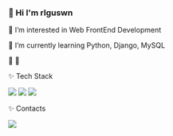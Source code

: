 ### 👋 Hi I'm rlguswn

🍉 I’m interested in Web FrontEnd Development

🍉 I’m currently learning Python, Django, MySQL

🌱 
🌱 

✨ Tech Stack

<img src="https://img.shields.io/badge/Python-3776AB?style=flat-square&logo=Python&logoColor=white"/> <img src="https://img.shields.io/badge/Django-092E20?style=flat-square&logo=Django&logoColor=white"/> <img src="https://img.shields.io/badge/MySQL-4479A1?style=flat-square&logo=MySQL&logoColor=white"/>
   
✨ Contacts

<img src="https://img.shields.io/badge/0318joo@naver.com-03C75A?style=flat-square&logo=Naver&logoColor=white"/>

